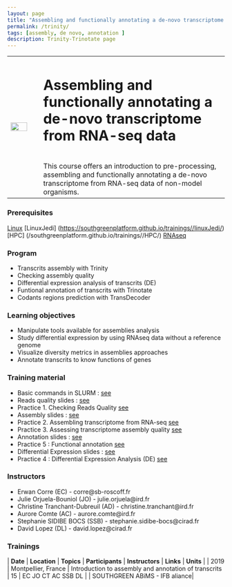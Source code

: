 ```yaml
---
layout: page
title: "Assembling and functionally annotating a de-novo transcriptome from RNA-seq data"
permalink: /trinity/
tags: [assembly, de novo, annotation ]
description: Trinity-Trinotate page
---
```

<table class="table-contact">
<tr>
<td width="15%"><img width="80%" src="{{ site.url }}/images/TrinotateLogo.png" alt="" />
</td>
<td>
<h1> Assembling and functionally annotating a de-novo transcriptome from RNA-seq data </h1><br />
This course offers an introduction to pre-processing, assembling and functionally annotating a de-novo transcriptome from RNA-seq data of non-model organisms.
</td>
</tr>
</table>

### Prerequisites
[Linux](https://southgreenplatform.github.io/trainings/linux/)
[LinuxJedi] (https://southgreenplatform.github.io/trainings//linuxJedi/)
[HPC] (/southgreenplatform.github.io/trainings//HPC/)
[RNAseq](https://southgreenplatform.github.io/trainings/rnaseq/)

<div id="colonne1">
<h3>Program</h3>
<ul>
<li> Transcrits assembly with Trinity  </li>
<li> Checking assembly quality  </li>
<li> Differential expression analysis of transcrits (DE)  </li>
<li> Funtional annotation of transcrits with Trinotate </li> 
<li> Codants regions prediction with TransDecoder </li>
</ul>
</div>

<div id="colonne2">
<h3>Learning objectives</h3>
<ul>
<li> Manipulate tools available for assemblies analysis </li>
<li> Study differential expression by using RNAseq data without a reference genome </li>
<li> Visualize diversity metrics in assemblies approaches </li>
<li> Annotate transcrits to know functions of genes  </li>
</ul>
</div>


<div id="colonne3">
<h3>Training material</h3>
<ul>
<li>Basic commands in SLURM : <a target="_blank" href="{{ site.url }}/slurm/">see</a></li>   
<li>Reads quality slides : <a target="_blank" href="{{ site.url }}/files/cleaning_2019.pdf">see</a></li>
<li>Practice 1. Checking Reads Quality <a target="_blank" href="{{ site.url }}/trinityTrinotate/TP-trinity/#practice-1">see</a> </li>
<li>Assembly slides : <a target="_blank" href="{{ site.url }}/files/trinity_2019.pdf">see</a></li>
<li>Practice 2. Assembling transcriptome from RNA-seq <a target="_blank" href="{{ site.url }}/trinityTrinotate/TP-trinity/#practice-2">see</a> </li>
<li>Practice 3. Assessing transcriptome assembly quality <a target="_blank" href="{{ site.url }}/trinityTrinotate/TP-trinity/#practice-3">see</a> </li>
<li>Annotation slides : <a target="_blank" href="{{ site.url }}/files/trinotate_2019.pdf">see</a></li>
<li>Practice 5 : Functional annotation <a target="_blank" href="{{ site.url }}/trinityTrinotate/TP-Annotation">see</a> </li>
<li>Differential Expression slides : <a target="_blank" href="{{ site.url }}/files/de_2019.pdf">see</a></li>
<li>Practice 4 : Differential Expression Analysis (DE) <a target="_blank" href="{{ site.url }}/trinityTrinotate/TP-trinity/#practice-4">see</a> </li>
</ul>
</div>

<div id="nextInline" class="clearfix">
<h3>Instructors</h3>
<ul>
    <li> Erwan Corre (EC) - corre@sb-roscoff.fr </li>
    <li> Julie Orjuela-Bouniol (JO) - julie.orjuela@ird.fr</li> 
    <li> Christine Tranchant-Dubreuil (AD) - christine.tranchant@ird.fr </li>
    <li> Aurore Comte (AC) - aurore.comte@ird.fr</li>
    <li> Stephanie SIDIBE BOCS (SSB) -  stephanie.sidibe-bocs@cirad.fr </li>
    <li> David Lopez (DL) -  david.lopez@cirad.fr </li>
</ul>
</div>

### Trainings
 
| **Date** | **Location** | **Topics** | **Participants** | **Instructors** | **Links** | **Units** |
| 2019 | Montpellier, France |  Introduction to assembly and annotation of transcrits | 15 | EC JO CT AC SSB DL | | SOUTHGREEN ABiMS - IFB aliance|
